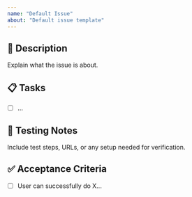 ```yaml
---
name: "Default Issue"
about: "Default issue template"
---
```


## 📝 Description
Explain what the issue is about.

## 📋 Tasks
- [ ]  ...

## 🧪 Testing Notes
Include test steps, URLs, or any setup needed for verification.

## ✅ Acceptance Criteria
- [ ] User can successfully do X...
